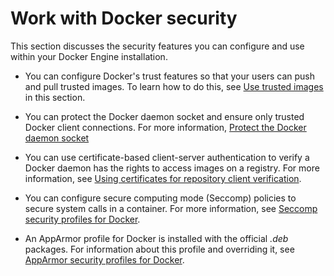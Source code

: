 <!-- [metadata]>
+++
title = "Work with Docker security"
description = "Sec"
keywords = ["seccomp, security, docker, documentation"]
[menu.main]
identifier="smn_secure_docker"
parent= "mn_use_docker"
+++
<![end-metadata]-->

# Work with Docker security

This section discusses the security features you can configure and use within your Docker Engine installation.

* You can configure Docker's trust features so that your users can push and pull trusted images. To learn how to do this, see [Use trusted images](trust/index.md) in this section.

* You can protect the Docker daemon socket and ensure only trusted Docker client connections. For more information, [Protect the Docker daemon socket](https.md)

* You can use certificate-based client-server authentication to verify a Docker daemon has the rights to access images on a registry. For more information, see [Using certificates for repository client verification](certificates.md).

* You can configure secure computing mode (Seccomp) policies to secure system calls in a container. For more information, see [Seccomp security profiles for Docker](seccomp.md).

* An AppArmor profile for Docker is installed with the official *.deb* packages. For information about this profile and overriding it, see [AppArmor security profiles for Docker](apparmor.md).
